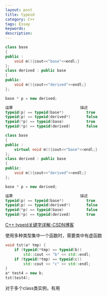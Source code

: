 ```yaml
---
layout: post
title: typeid
category: C++
tags: Essay
keywords: 
description: 
---
```


```cpp
class base
{
public :
    void m(){cout<<"base"<<endl;}
};
class derived : public base
{
public:
    void m(){cout<<"derived"<<endl;}
};

base * p = new derived;

运算								描述
typeid(p) == typeid(base*)			true
typeid(p) == typeid(derived*)		false
typeid(*p) == typeid(base)			true
typeid(*p) == typeid(derived)		false
```

```cpp
class base
{
public :
    virtual void m(){cout<<"base"<<endl;}
};
class derived : public base
{
public:
    void m(){cout<<"derived"<<endl;}
};

base * p = new derived;

运算								描述
typeid(p) == typeid(base*)			true
typeid(p) == typeid(derived*)		false
typeid(*p) == typeid(base)			false
typeid(*p) == typeid(derived)		true
```

[C++ typeid关键字详解-CSDN博客](https://blog.csdn.net/gatieme/article/details/50947821)

使用多种类型集中一个函数时，需要类中有虚函数

```cpp
void tst(a* tmp) {
    if (typeid(*tmp) == typeid(b))
        std::cout << "b" << std::endl;
    if (typeid(*tmp) == typeid(c))
        std::cout << "c" << std::endl;
}
a* test4 = new b;
tst(test4);
```

对于多个class类实例，有用
